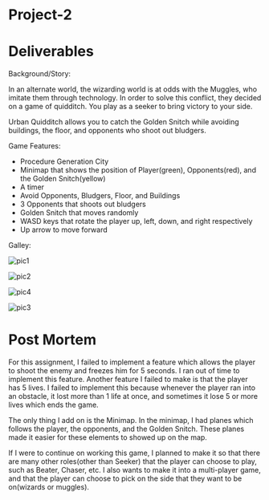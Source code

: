 # Project-2

# Deliverables

Background/Story:

In an alternate world, the wizarding world is at odds with the Muggles, who imitate them through technology. In order to solve this conflict, they decided on a game of quidditch. You play as a seeker to bring victory to your side.

Urban Quidditch allows you to catch the Golden Snitch while avoiding buildings, the floor, and opponents who shoot out bludgers.

Game Features:
* Procedure Generation City
* Minimap that shows the position of Player(green), Opponents(red), and the Golden Snitch(yellow)
* A timer
* Avoid Opponents, Bludgers, Floor, and Buildings
* 3 Opponents that shoots out bludgers
* Golden Snitch that moves randomly
* WASD keys that rotate the player up, left, down, and right respectively
* Up arrow to move forward

Galley:

![pic1](https://user-images.githubusercontent.com/44321973/55109831-1a297680-50ad-11e9-9508-4a885619d30d.PNG)

![pic2](https://user-images.githubusercontent.com/44321973/55115239-6a5b0580-50ba-11e9-8961-5f9e1869bb3b.PNG)

![pic4](https://user-images.githubusercontent.com/44321973/55115549-1e5c9080-50bb-11e9-8df4-040e5afd3273.PNG)

![pic3](https://user-images.githubusercontent.com/44321973/55115252-7050e680-50ba-11e9-8189-c24bf9f5141f.PNG)

# Post Mortem

For this assignment, I failed to implement a feature which allows the player to shoot the enemy and freezes him for 5 seconds. I ran out of time to implement this feature. Another feature I failed to make is that the player has 5 lives. I failed to implement this because whenever the player ran into an obstacle, it lost more than 1 life at once, and sometimes it lose 5 or more lives which ends the game. 

The only thing I add on is the Minimap. In the minimap, I had planes which follows the player, the opponents, and the Golden Snitch. These planes made it easier for these elements to showed up on the map.

If I were to continue on working this game, I planned to make it so that there are many other roles(other than Seeker) that the player can choose to play, such as Beater, Chaser, etc. I also wants to make it into a multi-player game, and that the player can choose to pick on the side that they want to be on(wizards or muggles).
